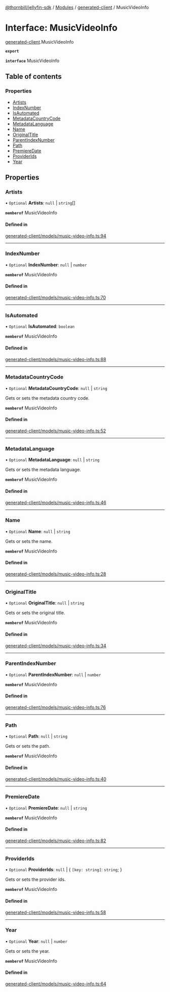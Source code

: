 [@thornbill/jellyfin-sdk](../README.md) / [Modules](../modules.md) / [generated-client](../modules/generated_client.md) / MusicVideoInfo

# Interface: MusicVideoInfo

[generated-client](../modules/generated_client.md).MusicVideoInfo

**`export`**

**`interface`** MusicVideoInfo

## Table of contents

### Properties

- [Artists](generated_client.MusicVideoInfo.md#artists)
- [IndexNumber](generated_client.MusicVideoInfo.md#indexnumber)
- [IsAutomated](generated_client.MusicVideoInfo.md#isautomated)
- [MetadataCountryCode](generated_client.MusicVideoInfo.md#metadatacountrycode)
- [MetadataLanguage](generated_client.MusicVideoInfo.md#metadatalanguage)
- [Name](generated_client.MusicVideoInfo.md#name)
- [OriginalTitle](generated_client.MusicVideoInfo.md#originaltitle)
- [ParentIndexNumber](generated_client.MusicVideoInfo.md#parentindexnumber)
- [Path](generated_client.MusicVideoInfo.md#path)
- [PremiereDate](generated_client.MusicVideoInfo.md#premieredate)
- [ProviderIds](generated_client.MusicVideoInfo.md#providerids)
- [Year](generated_client.MusicVideoInfo.md#year)

## Properties

### Artists

• `Optional` **Artists**: ``null`` \| `string`[]

**`memberof`** MusicVideoInfo

#### Defined in

[generated-client/models/music-video-info.ts:94](https://github.com/jellyfin/jellyfin-sdk-typescript/blob/7402732/src/generated-client/models/music-video-info.ts#L94)

___

### IndexNumber

• `Optional` **IndexNumber**: ``null`` \| `number`

**`memberof`** MusicVideoInfo

#### Defined in

[generated-client/models/music-video-info.ts:70](https://github.com/jellyfin/jellyfin-sdk-typescript/blob/7402732/src/generated-client/models/music-video-info.ts#L70)

___

### IsAutomated

• `Optional` **IsAutomated**: `boolean`

**`memberof`** MusicVideoInfo

#### Defined in

[generated-client/models/music-video-info.ts:88](https://github.com/jellyfin/jellyfin-sdk-typescript/blob/7402732/src/generated-client/models/music-video-info.ts#L88)

___

### MetadataCountryCode

• `Optional` **MetadataCountryCode**: ``null`` \| `string`

Gets or sets the metadata country code.

**`memberof`** MusicVideoInfo

#### Defined in

[generated-client/models/music-video-info.ts:52](https://github.com/jellyfin/jellyfin-sdk-typescript/blob/7402732/src/generated-client/models/music-video-info.ts#L52)

___

### MetadataLanguage

• `Optional` **MetadataLanguage**: ``null`` \| `string`

Gets or sets the metadata language.

**`memberof`** MusicVideoInfo

#### Defined in

[generated-client/models/music-video-info.ts:46](https://github.com/jellyfin/jellyfin-sdk-typescript/blob/7402732/src/generated-client/models/music-video-info.ts#L46)

___

### Name

• `Optional` **Name**: ``null`` \| `string`

Gets or sets the name.

**`memberof`** MusicVideoInfo

#### Defined in

[generated-client/models/music-video-info.ts:28](https://github.com/jellyfin/jellyfin-sdk-typescript/blob/7402732/src/generated-client/models/music-video-info.ts#L28)

___

### OriginalTitle

• `Optional` **OriginalTitle**: ``null`` \| `string`

Gets or sets the original title.

**`memberof`** MusicVideoInfo

#### Defined in

[generated-client/models/music-video-info.ts:34](https://github.com/jellyfin/jellyfin-sdk-typescript/blob/7402732/src/generated-client/models/music-video-info.ts#L34)

___

### ParentIndexNumber

• `Optional` **ParentIndexNumber**: ``null`` \| `number`

**`memberof`** MusicVideoInfo

#### Defined in

[generated-client/models/music-video-info.ts:76](https://github.com/jellyfin/jellyfin-sdk-typescript/blob/7402732/src/generated-client/models/music-video-info.ts#L76)

___

### Path

• `Optional` **Path**: ``null`` \| `string`

Gets or sets the path.

**`memberof`** MusicVideoInfo

#### Defined in

[generated-client/models/music-video-info.ts:40](https://github.com/jellyfin/jellyfin-sdk-typescript/blob/7402732/src/generated-client/models/music-video-info.ts#L40)

___

### PremiereDate

• `Optional` **PremiereDate**: ``null`` \| `string`

**`memberof`** MusicVideoInfo

#### Defined in

[generated-client/models/music-video-info.ts:82](https://github.com/jellyfin/jellyfin-sdk-typescript/blob/7402732/src/generated-client/models/music-video-info.ts#L82)

___

### ProviderIds

• `Optional` **ProviderIds**: ``null`` \| { `[key: string]`: `string`;  }

Gets or sets the provider ids.

**`memberof`** MusicVideoInfo

#### Defined in

[generated-client/models/music-video-info.ts:58](https://github.com/jellyfin/jellyfin-sdk-typescript/blob/7402732/src/generated-client/models/music-video-info.ts#L58)

___

### Year

• `Optional` **Year**: ``null`` \| `number`

Gets or sets the year.

**`memberof`** MusicVideoInfo

#### Defined in

[generated-client/models/music-video-info.ts:64](https://github.com/jellyfin/jellyfin-sdk-typescript/blob/7402732/src/generated-client/models/music-video-info.ts#L64)
